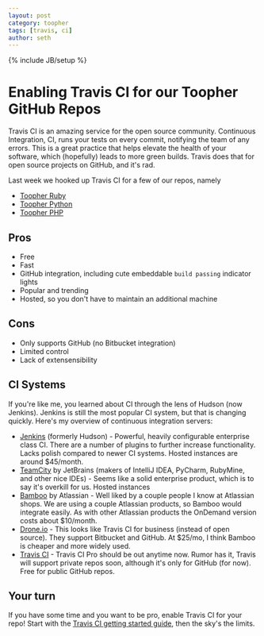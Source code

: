 ```yaml
---
layout: post
category: toopher
tags: [travis, ci]
author: seth
---
```

{% include JB/setup %}

# Enabling Travis CI for our Toopher GitHub Repos

Travis CI is an amazing service for the open source community. Continuous Integration, CI, runs your tests on every commit, notifying
the team of any errors. This is a great practice that helps elevate the
health of your software, which (hopefully) leads to more green builds.
Travis does that for open source projects on GitHub, and it's rad.

Last week we hooked up Travis CI for a few of our repos, namely

  - [Toopher Ruby](https://github.com/toopher/toopher-ruby)
  - [Toopher Python](https://github.com/toopher/toopher-python)
  - [Toopher PHP](https://github.com/toopher/toopher-php)

## Pros
  - Free
  - Fast
  - GitHub integration, including cute embeddable `build passing` indicator lights
  - Popular and trending
  - Hosted, so you don't have to maintain an additional machine

## Cons
  - Only supports GitHub (no Bitbucket integration)
  - Limited control
  - Lack of extensensibility

## CI Systems

If you're like me, you learned about CI through the lens of Hudson (now
Jenkins). Jenkins is still the most popular CI system, but that is changing quickly. Here's my overview of continuous integration servers:

  - [Jenkins](http://jenkins-ci.org/) (formerly Hudson) - Powerful, heavily configurable
    enterprise class CI. There are a number of plugins to further
increase functionality. Lacks polish compared to newer CI systems. Hosted instances are around $45/month.
  - [TeamCity](http://www.jetbrains.com/teamcity/) by JetBrains (makers of IntelliJ IDEA, PyCharm, RubyMine, and
other nice IDEs) - Seems like a solid enterprise product, which is to
say it's overkill for us. Hosted instances
  - [Bamboo](http://www.atlassian.com/software/bamboo/overview) by Atlassian - Well liked by a couple people I know at Atlassian
shops. We are using a couple Atlassian products, so Bamboo would integrate easily. As with other Atlassian products the OnDemand version costs about $10/month.
  - [Drone.io](https://drone.io) - This looks like Travis CI for business (instead of open
source). They support Bitbucket and GitHub. At $25/mo, I think Bamboo is
cheaper and more widely used.
  - [Travis CI](https://travis-ci.org/) - Travis CI Pro should be out anytime now. Rumor has it, Travis will support private repos soon,
although it's only for GitHub (for now). Free for public GitHub repos.

## Your turn

If you have some time and you want to be pro, enable Travis CI for your
repo! Start with the [Travis CI getting started guide](http://about.travis-ci.org/docs/user/getting-started/), then the sky's the limits.

